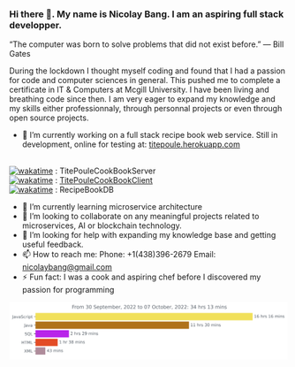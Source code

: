 ### Hi there 👋. My name is Nicolay Bang. I am an aspiring full stack developper.
“The computer was born to solve problems that did not exist before.” — Bill Gates


 During the lockdown I thought myself coding and found that I had a passion for code and computer sciences in general. This pushed me to complete a certificate in IT & Computers at Mcgill University. I have been living and breathing code since then. I am very eager to expand my knowledge and my skills either professionnaly, through personnal projects or even through open source projects.  



- 🔭 I’m currently working on a full stack recipe book web service. Still in development, online for testing at: <a href="http://titepoule.herokuapp.com/"> titepoule.herokuapp.com </a>
 <br>
 <a href="https://wakatime.com/badge/user/3b84aa92-86e3-4c60-b2cf-2ddec57f3517/project/05ad1f54-b789-4e49-a9e1-e01881992ee5"><img src="https://wakatime.com/badge/user/3b84aa92-86e3-4c60-b2cf-2ddec57f3517/project/05ad1f54-b789-4e49-a9e1-e01881992ee5.svg" alt="wakatime"></a>
: TitePouleCookBookServer<br>
   <a href="https://wakatime.com/badge/user/3b84aa92-86e3-4c60-b2cf-2ddec57f3517/project/dcbfb145-6af7-4fcf-8a06-db0c90b2b341"><img src="https://wakatime.com/badge/user/3b84aa92-86e3-4c60-b2cf-2ddec57f3517/project/dcbfb145-6af7-4fcf-8a06-db0c90b2b341.svg" alt="wakatime"></a>
   : <a href="https://github.com/NicolayBang/TitePouleCookBookClient"> TitePouleCookBookClient </a>
   <br>
   <a href="https://wakatime.com/badge/user/3b84aa92-86e3-4c60-b2cf-2ddec57f3517/project/bc6efa30-b90a-4233-8645-8e2447d849aa"><img           src="https://wakatime.com/badge/user/3b84aa92-86e3-4c60-b2cf-2ddec57f3517/project/bc6efa30-b90a-4233-8645-8e2447d849aa.svg" alt="wakatime"></a> : RecipeBookDB

- 🌱 I’m currently learning microservice architecture
- 👯 I’m looking to collaborate on any meaningful projects related to microservices, AI or blockchain technology. 
- 🤔 I’m looking for help with expanding my knowledge base and getting useful feedback.
- 📫 How to reach me: 
     Phone: +1(438)396-2679
     Email: nicolaybang@gmail.com
- ⚡ Fun fact: I was a cook and aspiring chef before I discovered my passion for programming


<img
  src="https://github.com/NicolayBang/NicolayBang/blob/main/images/stat.svg"
  alt="Nicolay WakaTime Activity"
/>
